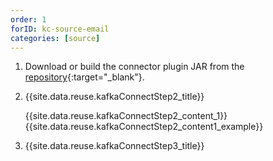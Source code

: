 ```yaml
---
order: 1
forID: kc-source-email
categories: [source]
---
```


1. Download or build the connector plugin JAR from the [repository](https://github.com/jcustenborder/kafka-connect-email){:target="_blank"}.
2. {{site.data.reuse.kafkaConnectStep2_title}}

   {{site.data.reuse.kafkaConnectStep2_content_1}}
   {{site.data.reuse.kafkaConnectStep2_content1_example}}
3. {{site.data.reuse.kafkaConnectStep3_title}}

